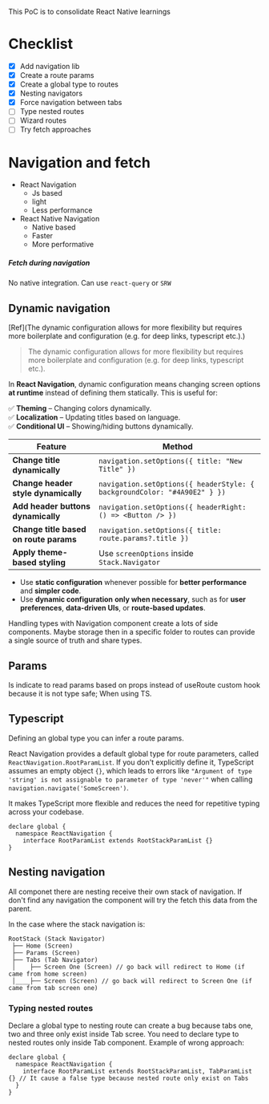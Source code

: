 This PoC is to consolidate React Native learnings

# Checklist

- [x] Add navigation lib
- [x] Create a route params
- [x] Create a global type to routes
- [x] Nesting navigators
- [x] Force navigation between tabs
- [ ] Type nested routes
- [ ] Wizard routes
- [ ] Try fetch approaches

# Navigation and fetch

- React Navigation
  - Js based
  - light
  - Less performance
- React Native Navigation
  - Native based
  - Faster
  - More performative

##### Fetch during navigation

No native integration. Can use `react-query` or `SRW`

## Dynamic navigation

[Ref](The dynamic configuration allows for more flexibility but requires more boilerplate and configuration (e.g. for deep links, typescript etc.).)

> The dynamic configuration allows for more flexibility but requires more boilerplate and configuration (e.g. for deep links, typescript etc.).

In **React Navigation**, dynamic configuration means changing screen options **at runtime** instead of defining them statically. This is useful for:

✅ **Theming** – Changing colors dynamically.  
✅ **Localization** – Updating titles based on language.  
✅ **Conditional UI** – Showing/hiding buttons dynamically.

| **Feature**                            | **Method**                                                               |
| -------------------------------------- | ------------------------------------------------------------------------ |
| **Change title dynamically**           | `navigation.setOptions({ title: "New Title" })`                          |
| **Change header style dynamically**    | `navigation.setOptions({ headerStyle: { backgroundColor: "#4A90E2" } })` |
| **Add header buttons dynamically**     | `navigation.setOptions({ headerRight: () => <Button /> })`               |
| **Change title based on route params** | `navigation.setOptions({ title: route.params?.title })`                  |
| **Apply theme-based styling**          | Use `screenOptions` inside `Stack.Navigator`                             |

- Use **static configuration** whenever possible for **better performance** and **simpler code**.
- Use **dynamic configuration** **only when necessary**, such as for **user preferences**, **data-driven UIs**, or **route-based updates**.

Handling types with Navigation component create a lots of side components. Maybe storage then in a specific folder to routes can provide a single source of truth and share types.

## Params

Is indicate to read params based on props instead of useRoute custom hook because it is not type safe; When using TS.

## Typescript

Defining an global type you can infer a route params.

React Navigation provides a default global type for route parameters, called `ReactNavigation.RootParamList`. If you don't explicitly define it, TypeScript assumes an empty object `{}`, which leads to errors like `"Argument of type 'string' is not assignable to parameter of type 'never'"` when calling `navigation.navigate('SomeScreen')`.

It makes TypeScript more flexible and reduces the need for repetitive typing across your codebase.

```
declare global {
  namespace ReactNavigation {
    interface RootParamList extends RootStackParamList {}
}
```

## Nesting navigation

All componet there are nesting receive their own stack of navigation. If don't find any navigation the component will try the fetch this data from the parent.

In the case where the stack navigation is:

```
RootStack (Stack Navigator)
 ├── Home (Screen)
 ├── Params (Screen)
 ├── Tabs (Tab Navigator)
 │    ├── Screen One (Screen) // go back will redirect to Home (if came from home screen)
 │____├── Screen (Screen) // go back will redirect to Screen One (if came from tab screen one)
```

### Typing nested routes

Declare a global type to nesting route can create a bug because tabs one, two and three only exist inside Tab scree. You need to declare type to nested routes only inside Tab component. Example of wrong approach:

```
declare global {
  namespace ReactNavigation {
    interface RootParamList extends RootStackParamList, TabParamList {} // It cause a false type because nested route only exist on Tabs
  }
}
```
